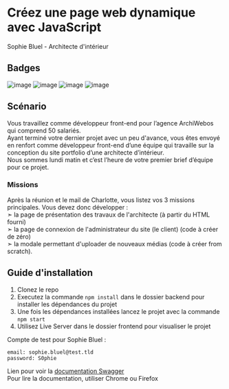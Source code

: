 # Créez une page web dynamique avec JavaScript
Sophie Bluel - Architecte d'intérieur
## Badges
![image](https://img.shields.io/badge/HTML5-E34F26?style=for-the-badge&logo=html5&logoColor=white)
![image](https://img.shields.io/badge/CSS3-1572B6?style=for-the-badge&logo=css3&logoColor=white)
![image](https://img.shields.io/badge/JavaScript-323330?style=for-the-badge&logo=javascript&logoColor=F7DF1E)
![image](https://img.shields.io/badge/Node.js-339933?style=for-the-badge&logo=nodedotjs&logoColor=white)
## Scénario
Vous travaillez comme développeur front-end pour l’agence ArchiWebos qui comprend 50 salariés.  
Ayant terminé votre dernier projet avec un peu d'avance, vous êtes envoyé en renfort comme développeur front-end d’une équipe qui travaille sur la conception du site portfolio d’une architecte d’intérieur.  
Nous sommes lundi matin et c’est l’heure de votre premier brief d’équipe pour ce projet.  
### Missions
Après la réunion et le mail de Charlotte, vous listez vos 3 missions principales. Vous devez donc développer :  
  ➣ la page de présentation des travaux de l'architecte (à partir du HTML fourni)  
  ➣ la page de connexion de l'administrateur du site (le client) (code à créer de zéro)  
  ➣ la modale permettant d'uploader de nouveaux médias (code à créer from scratch).  
## Guide d'installation
1. Clonez le repo  
2. Executez la commande `npm install` dans le dossier backend pour installer les dépendances du projet  
3. Une fois les dépendances installées lancez le projet avec la commande `npm start`
4. Utilisez Live Server dans le dossier frontend pour visualiser le projet
   
Compte de test pour Sophie Bluel :  
```
email: sophie.bluel@test.tld
password: S0phie
```  
Lien pour voir la [documentation Swagger](http://localhost:5678/api-docs/)  
Pour lire la documentation, utiliser Chrome ou Firefox
    
    
